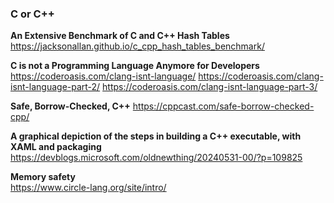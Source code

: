### C or C++

**An Extensive Benchmark of C and C++ Hash Tables**  
https://jacksonallan.github.io/c_cpp_hash_tables_benchmark/

**C is not a Programming Language Anymore for Developers**  
https://coderoasis.com/clang-isnt-language/
https://coderoasis.com/clang-isnt-language-part-2/
https://coderoasis.com/clang-isnt-language-part-3/

**Safe, Borrow-Checked, C++**
https://cppcast.com/safe-borrow-checked-cpp/

**A graphical depiction of the steps in building a C++ executable, with XAML and packaging**  
https://devblogs.microsoft.com/oldnewthing/20240531-00/?p=109825

**Memory safety**  
https://www.circle-lang.org/site/intro/
